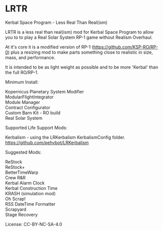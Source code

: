 # LRTR
Kerbal Space Program - Less Real Than Real(ism)

LRTR is a less real than real(ism) mod for Kerbal Space Program to allow you to to play a Real Solar System RP-1 game without Realism Overhaul.

At it's core it is a modified version of RP-1 (https://github.com/KSP-RO/RP-0) plus a resizing mod to make parts something close to realistic in size, mass, and performance.

It is intended to be as light weight as possible and to be more 'Kerbal' than the full RO/RP-1.

Minimum Install:

Kopernicus Planetary System Modifier<br/>
ModularFlightIntegrator<br/>
Module Manager<br/>
Contract Configurator<br/>
Custom Barn Kit - RO build<br/>
Real Solar System<br/>

Supported Life Support Mods:

Kerbalism - using the LRKerbalism KerbalismConfig folder.
https://github.com/pehvbot/LRKerbalism

Suggested Mods:

ReStock<br/>
ReStock+<br/>
BetterTimeWarp<br/>
Crew R&R<br/>
Kerbal Alarm Clock<br/>
Kerbal Construction Time<br/>
KRASH (simulation mod)<br/>
Oh Scrap!<br/>
RSS DateTime Formatter<br/>
Scrapyard<br/>
Stage Recovery<br/>

License: CC-BY-NC-SA-4.0
